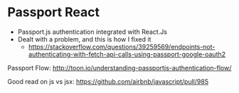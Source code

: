 # Passport React

* Passport.js authentication integrated with React.Js
* Dealt with a problem, and this is how I fixed it
	* https://stackoverflow.com/questions/39259569/endpoints-not-authenticating-with-fetch-api-calls-using-passport-google-oauth2

Passport Flow: http://toon.io/understanding-passportjs-authentication-flow/

Good read on js vs jsx: https://github.com/airbnb/javascript/pull/985
